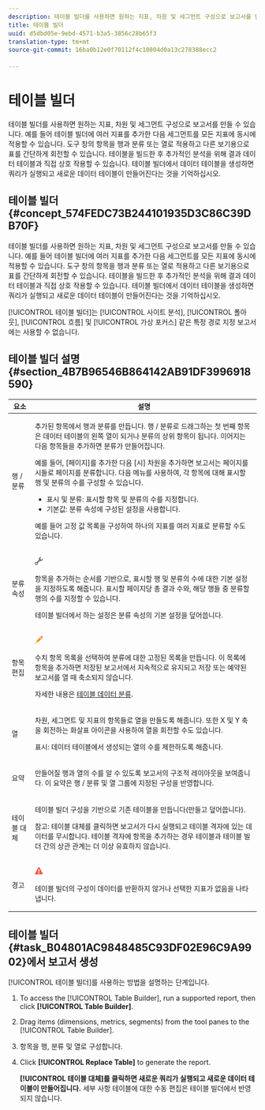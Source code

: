 ```yaml
---
description: 테이블 빌더를 사용하면 원하는 지표, 차원 및 세그먼트 구성으로 보고서를 만들 수 있습니다. 예를 들어 테이블 빌더에 여러 지표를 추가한 다음 세그먼트를 모든 지표에 동시에 적용할 수 있습니다. 도구 창의 항목을 행과 분류 또는 열로 적용하고 다른 보기용으로 표를 간단하게 회전할 수 있습니다. 테이블을 빌드한 후 추가적인 분석을 위해 결과 데이터 테이블과 직접 상호 작용할 수 있습니다. 테이블 빌더에서 데이터 테이블을 생성하면 쿼리가 실행되고 새로운 데이터 테이블이 만들어진다는 것을 기억하십시오.
title: 테이블 빌더
uuid: d5dbd05e-9ebd-4571-b3a5-3856c28b65f3
translation-type: tm+mt
source-git-commit: 16ba0b12e0f70112f4c10804d0a13c278388ecc2

---
```



# 테이블 빌더

테이블 빌더를 사용하면 원하는 지표, 차원 및 세그먼트 구성으로 보고서를 만들 수 있습니다. 예를 들어 테이블 빌더에 여러 지표를 추가한 다음 세그먼트를 모든 지표에 동시에 적용할 수 있습니다. 도구 창의 항목을 행과 분류 또는 열로 적용하고 다른 보기용으로 표를 간단하게 회전할 수 있습니다. 테이블을 빌드한 후 추가적인 분석을 위해 결과 데이터 테이블과 직접 상호 작용할 수 있습니다. 테이블 빌더에서 데이터 테이블을 생성하면 쿼리가 실행되고 새로운 데이터 테이블이 만들어진다는 것을 기억하십시오.

## 테이블 빌더 {#concept_574FEDC73B244101935D3C86C39DB70F}

테이블 빌더를 사용하면 원하는 지표, 차원 및 세그먼트 구성으로 보고서를 만들 수 있습니다. 예를 들어 테이블 빌더에 여러 지표를 추가한 다음 세그먼트를 모든 지표에 동시에 적용할 수 있습니다. 도구 창의 항목을 행과 분류 또는 열로 적용하고 다른 보기용으로 표를 간단하게 회전할 수 있습니다. 테이블을 빌드한 후 추가적인 분석을 위해 결과 데이터 테이블과 직접 상호 작용할 수 있습니다. 테이블 빌더에서 데이터 테이블을 생성하면 쿼리가 실행되고 새로운 데이터 테이블이 만들어진다는 것을 기억하십시오.

[!UICONTROL 테이블 빌더]는 [!UICONTROL 사이트 분석], [!UICONTROL 폴아웃], [!UICONTROL 흐름] 및 [!UICONTROL 가상 포커스] 같은 특정 경로 지정 보고서에는 사용할 수 없습니다.

## 테이블 빌더 설명 {#section_4B7B96546B864142AB91DF3996918590}

<table id="table_C11D78E62DEF48A78B50EFB8669817BC"> 
 <thead> 
  <tr> 
   <th colname="col1" class="entry"> 요소 </th> 
   <th colname="col2" class="entry"> 설명 </th> 
  </tr> 
 </thead>
 <tbody> 
  <tr> 
   <td colname="col1"> <span class="wintitle"> 행 / 분류</span> </td> 
   <td colname="col2"> <p>추가된 항목에서 행과 분류를 만듭니다. <span class="wintitle">행 / 분류</span>로 드래그하는 첫 번째 항목은 데이터 테이블의 왼쪽 열이 되거나 분류의 상위 항목이 됩니다. 이어지는 다음 항목들을 추가하면 분류가 만들어집니다. </p> <p>예를 들어, [페이지]를 추가한 다음 [시] 차원을 추가하면 보고서는 페이지를 시들로 페이지를 분류합니다. 다음 메뉴를 사용하여, 각 항목에 대해 표시할 행 및 분류의 수를 구성할 수 있습니다. </p> 
    <ul id="ul_702F215DFB814398B8F1879EDFEC103F"> 
     <li id="li_95C4DF2B33524C94BBD2E07397393300"> <span class="uicontrol"> 표시</span> 및 <span class="uicontrol">분류</span>: 표시할 항목 및 분류의 수를 지정합니다. </li> 
     <li id="li_D594C7F31A094D1EA1A070B80794E006"> <span class="uicontrol"> 기본값</span>: <span class="wintitle">분류 속성</span>에 구성된 설정을 사용합니다. </li> 
    </ul> <p>예를 들어 고정 값 목록을 구성하여 하나의 지표를 여러 지표로 분류할 수도 있습니다. </p> </td> 
  </tr> 
  <tr> 
   <td colname="col1"> <span class="wintitle"> 분류 속성</span> </td> 
   <td colname="col2"> <p><img placement="inline"  src="assets/Settings_Illustrative.png" id="image_C46860621CF94E88AF592B8660F28E57"> </img> </p> <p>항목을 추가하는 순서를 기반으로, 표시할 행 및 분류의 수에 대한 기본 설정을 지정하도록 해줍니다. 표시할 페이지당 총 결과 수와, 해당 행들 중 분류할 행의 수를 지정할 수 있습니다. </p> <p><span class="wintitle">테이블 빌더</span>에서 하는 설정은 <span class="wintitle">분류 속성</span>의 기본 설정을 덮어씁니다. </p> </td> 
  </tr> 
  <tr> 
   <td colname="col1"> <span class="wintitle"> 항목 편집</span> </td> 
   <td colname="col2"> <p><img  src="assets/Edit_Buttcon.png" id="image_E44BCC4B0BFF453D8564047E3DA2501A"> </img> </p> <p>수치 항목 목록을 선택하여 분류에 대한 고정된 목록을 만듭니다. 이 목록에 항목을 추가하면 저장된 보고서에서 지속적으로 유지되고 저장 또는 예약된 보고서를 열 때 축소되지 않습니다. </p> <p>자세한 내용은 <a href="/help/analyze/ad-hoc-analysis/c-reports-configure.md#task_29BEE0AF09DA4625B9B44BAB77D7C841"  > 테이블 데이터 분류</a>. </p> </td> 
  </tr> 
  <tr> 
   <td colname="col1"> <span class="wintitle"> 열</span> </td> 
   <td colname="col2"> <p>차원, 세그먼트 및 지표의 항목들로 열을 만들도록 해줍니다. 또한 X 및 Y 축을 회전하는 화살표 아이콘을 사용하여 열을 회전할 수도 있습니다. </p> <p> <span class="uicontrol"> 표시</span>: 데이터 테이블에서 생성되는 열의 수를 제한하도록 해줍니다. </p> </td> 
  </tr> 
  <tr> 
   <td colname="col1"> <span class="wintitle"> 요약</span> </td> 
   <td colname="col2"> <p>만들어질 행과 열의 수를 알 수 있도록 보고서의 구조적 레이아웃을 보여줍니다. 이 요약은 <span class="uicontrol">행 / 분류</span> 및 <span class="uicontrol">열</span> 그룹에 지정된 구성을 반영합니다. </p> </td> 
  </tr> 
  <tr> 
   <td colname="col1"> <span class="wintitle"> 테이블 대체</span> </td> 
   <td colname="col2"> <p><span class="wintitle">테이블 빌더</span> 구성을 기반으로 기존 테이블을 만듭니다(만들고 덮어씁니다). </p> <p>참고: <span class="uicontrol">테이블 대체</span>를 클릭하면 보고서가 다시 실행되고 테이블 격자에 있는 데이터를 무시합니다. 테이블 격자에 항목을 추가하는 경우 테이블과 <span class="wintitle">테이블 빌더</span> 간의 상관 관계는 더 이상 유효하지 않습니다. </p> </td> 
  </tr> 
  <tr> 
   <td colname="col1"> 경고 </td> 
   <td colname="col2"> <p><img id="image_619E1068C6084D41853DA3DD6B85DFC9"  src="assets/AlertRed_Illustrative.png" placement="inline" /> </p> <p><span class="wintitle">테이블 빌더</span>의 구성이 데이터를 반환하지 않거나 선택한 지표가 없음을 나타냅니다. </p> </td> 
  </tr> 
 </tbody> 
</table>

## 테이블 빌더{#task_B04801AC9848485C93DF02E96C9A9902}에서 보고서 생성 

[!UICONTROL 테이블 빌더]를 사용하는 방법을 설명하는 단계입니다.

<!-- 

t_table_builder.xml

 -->

1. To access the [!UICONTROL Table Builder], run a supported report, then click **[!UICONTROL Table Builder]**.
1. Drag items (dimensions, metrics, segments) from the tool panes to the [!UICONTROL Table Builder].
1.  항목을 행, 분류 및 열로 구성합니다.
1. Click **[!UICONTROL Replace Table]** to generate the report.

   **[!UICONTROL 테이블 대체]를 클릭하면 새로운 쿼리가 실행되고 새로운 데이터 테이블이 만들어집니다.** 세부 사항 테이블에 대한 수동 편집은 테이블 빌더에서 반영되지 않습니다.


